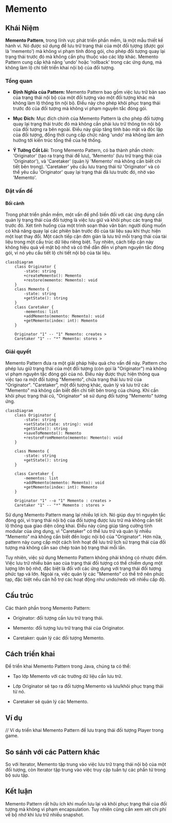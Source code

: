 # Memento

## Khái Niệm

**Memento Pattern**, trong lĩnh vực phát triển phần mềm, là một mẫu thiết kế hành vi. Nó được sử dụng để lưu trữ trạng thái của một đối tượng (được gọi là 'memento') mà không vi phạm tính đóng gói, cho phép đối tượng quay lại trạng thái trước đó mà không cần phụ thuộc vào các lớp khác. Memento Pattern cung cấp khả năng 'undo' hoặc 'rollback' trong các ứng dụng, mà không làm lộ chi tiết triển khai nội bộ của đối tượng.

### Tổng quan

- **Định Nghĩa của Pattern:** Memento Pattern bao gồm việc lưu trữ bản sao của trạng thái nội bộ của một đối tượng vào một đối tượng khác mà không làm lộ thông tin nội bộ. Điều này cho phép khôi phục trạng thái trước đó của đối tượng mà không vi phạm nguyên tắc đóng gói.

- **Mục Đích:** Mục đích chính của Memento Pattern là cho phép đối tượng quay lại trạng thái trước đó mà không cần phải lưu trữ thông tin nội bộ của đối tượng ra bên ngoài. Điều này giúp tăng tính bảo mật và độc lập của đối tượng, đồng thời cung cấp chức năng 'undo' mà không làm ảnh hưởng tới kiến trúc tổng thể của hệ thống.

- **Ý Tưởng Cốt Lõi:** Trong Memento Pattern, có ba thành phần chính: 'Originator' (tạo ra trạng thái để lưu), 'Memento' (lưu trữ trạng thái của 'Originator'), và 'Caretaker' (quản lý 'Memento' mà không cần biết chi tiết bên trong). 'Caretaker' yêu cầu lưu trạng thái từ 'Originator' và có thể yêu cầu 'Originator' quay lại trạng thái đã lưu trước đó, nhờ vào 'Memento'.

### Đặt vấn đề

#### Bối cảnh
Trong phát triển phần mềm, một vấn đề phổ biến đối với các ứng dụng cần quản lý trạng thái của đối tượng là việc lưu giữ và khôi phục các trạng thái trước đó. Xét tình huống của một trình soạn thảo văn bản: người dùng muốn có khả năng quay lại các phiên bản trước đó của tài liệu sau khi thực hiện một loạt thay đổi. Một cách tiếp cận đơn giản là lưu trữ mỗi trạng thái của tài liệu trong một cấu trúc dữ liệu riêng biệt. Tuy nhiên, cách tiếp cận này không hiệu quả về mặt bộ nhớ và có thể dẫn đến vi phạm nguyên tắc đóng gói, vì nó yêu cầu tiết lộ chi tiết nội bộ của tài liệu.

```mermaid
classDiagram
    class Originator {
        -state: string
        +createMemento(): Memento
        +restore(memento: Memento): void
    }
    class Memento {
        -state: string
        +getState(): string
    }
    class Caretaker {
        -mementos: list
        +addMemento(memento: Memento): void
        +getMemento(index: int): Memento
    }

    Originator "1" -- "1" Memento: creates >
    Caretaker "1" -- "*" Memento: stores >
```

### Giải quyết

Memento Pattern đưa ra một giải pháp hiệu quả cho vấn đề này. Pattern cho phép lưu giữ trạng thái của một đối tượng (còn gọi là "Originator") mà không vi phạm nguyên tắc đóng gói của nó. Điều này được thực hiện thông qua việc tạo ra một đối tượng "Memento", chứa trạng thái lưu trữ của "Originator". "Caretaker", một đối tượng khác, quản lý và lưu trữ các "Memento" mà không cần biết đến chi tiết bên trong của chúng. Khi cần khôi phục trạng thái cũ, "Originator" sẽ sử dụng đối tượng "Memento" tương ứng.

```mermaid
classDiagram
    class Originator {
        -state: string
        +setState(state: string): void
        +getState(): string
        +saveToMemento(): Memento
        +restoreFromMemento(memento: Memento): void
    }

    class Memento {
        -state: string
        +getState(): string
    }

    class Caretaker {
        -mementos: list
        +addMemento(memento: Memento): void
        +getMemento(index: int): Memento
    }

    Originator "1" --o "1" Memento : creates >
    Caretaker "1" -- "*" Memento : stores >
```

Sử dụng Memento Pattern mang lại nhiều lợi ích. Nó giúp duy trì nguyên tắc đóng gói, vì trạng thái nội bộ của đối tượng được lưu trữ mà không cần tiết lộ thông qua giao diện công khai. Điều này cũng giúp tăng cường tính modular của ứng dụng, vì "Caretaker" có thể lưu trữ và quản lý nhiều "Memento" mà không cần biết đến logic nội bộ của "Originator". Hơn nữa, pattern này cung cấp một cách linh hoạt để lưu trữ lịch sử trạng thái của đối tượng mà không cần sao chép toàn bộ trạng thái mỗi lần.

Tuy nhiên, việc sử dụng Memento Pattern không phải không có nhược điểm. Việc lưu trữ nhiều bản sao của trạng thái đối tượng có thể chiếm dụng một lượng lớn bộ nhớ, đặc biệt là đối với các ứng dụng với trạng thái đối tượng phức tạp và lớn. Ngoài ra, việc quản lý các "Memento" có thể trở nên phức tạp, đặc biệt nếu cần hỗ trợ các hoạt động như undo/redo với nhiều cấp độ.

## Cấu trúc

Các thành phần trong Memento Pattern:

- Originator: đối tượng cần lưu trữ trạng thái.

- Memento: đối tượng lưu trữ trạng thái của Originator.

- Caretaker: quản lý các đối tượng Memento.

## Cách triển khai

Để triển khai Memento Pattern trong Java, chúng ta có thể:

- Tạo lớp Memento với các trường dữ liệu cần lưu trữ.

- Lớp Originator sẽ tạo ra đối tượng Memento và lưu/khôi phục trạng thái từ nó.

- Caretaker sẽ quản lý các Memento.

## Ví dụ

// Ví dụ triển khai Memento Pattern để lưu trạng thái đối tượng Player trong game.

## So sánh với các Pattern khác

So với Iterator, Memento tập trung vào việc lưu trữ trạng thái nội bộ của một đối tượng, còn Iterator tập trung vào việc truy cập tuần tự các phần tử trong bộ sưu tập.

## Kết luận

Memento Pattern rất hữu ích khi muốn lưu lại và khôi phục trạng thái của đối tượng mà không vi phạm encapsulation. Tuy nhiên cũng cần xem xét chi phí về bộ nhớ khi lưu trữ nhiều snapshot.
